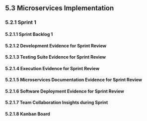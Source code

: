 ## 5.3 Microservices Implementation

### 5.2.1 Sprint 1

#### 5.2.1.1 Sprint Backlog 1

#### 5.2.1.2 Development Evidence for Sprint Review

#### 5.2.1.3 Testing Suite Evidence for Sprint Review

#### 5.2.1.4 Execution Evidence for Sprint Review

#### 5.2.1.5 Microservices Documentation Evidence for Sprint Review

#### 5.2.1.6 Software Deployment Evidence for Sprint Review

#### 5.2.1.7 Team Collaboration Insights during Sprint

#### 5.2.1.8 Kanban Board